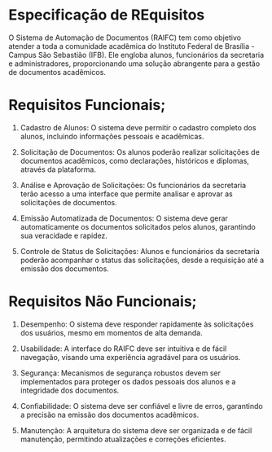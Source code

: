 # Especificação de REquisitos


O Sistema de Automação de Documentos (RAIFC) tem como objetivo atender a toda a comunidade acadêmica do Instituto Federal de Brasília - Campus São Sebastião (IFB). Ele engloba alunos, funcionários da secretaria e administradores, proporcionando uma solução abrangente para a gestão de documentos acadêmicos.


# Requisitos Funcionais; 

1. Cadastro de Alunos: O sistema deve permitir o cadastro completo dos alunos, incluindo informações pessoais e acadêmicas.

2. Solicitação de Documentos: Os alunos poderão realizar solicitações de documentos acadêmicos, como declarações, históricos e diplomas, através da plataforma.

3. Análise e Aprovação de Solicitações: Os funcionários da secretaria terão acesso a uma interface que permite analisar e aprovar as solicitações de documentos.

4. Emissão Automatizada de Documentos: O sistema deve gerar automaticamente os documentos solicitados pelos alunos, garantindo sua veracidade e rapidez.

5. Controle de Status de Solicitações: Alunos e funcionários da secretaria poderão acompanhar o status das solicitações, desde a requisição até a emissão dos documentos.


# Requisitos Não Funcionais;

1. Desempenho: O sistema deve responder rapidamente às solicitações dos usuários, mesmo em momentos de alta demanda.

2. Usabilidade: A interface do RAIFC deve ser intuitiva e de fácil navegação, visando uma experiência agradável para os usuários.

3. Segurança: Mecanismos de segurança robustos devem ser implementados para proteger os dados pessoais dos alunos e a integridade dos documentos.

4. Confiabilidade: O sistema deve ser confiável e livre de erros, garantindo a precisão na emissão dos documentos acadêmicos.

5. Manutenção: A arquitetura do sistema deve ser organizada e de fácil manutenção, permitindo atualizações e correções eficientes.

